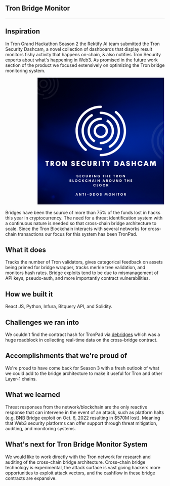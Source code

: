 
## Tron Bridge Monitor
---
## Inspiration
In Tron Grand Hackathon Season 2 the Rektify AI team submitted the Tron Security Dashcam, a novel collection of dashboards that display result monitors fishy activity that happens on-chain, & also notifies Tron Security experts about what's happening in Web3. As promised in the future work section of the product we focused extensively on optimizing the Tron bridge monitoring system. 

<!-- image -->
<p align="center">
  <img src="logo.png" alt="" width="400" class="center" style="margin-left: 100px;"/>
</p>

Bridges have been the source of more than 75% of the funds lost in hacks this year in cryptocurrency. The need for a threat identification system with a continuous nature is needed so that cross-chain bridge architecture to scale. Since the Tron Blockchain interacts with several networks for cross-chain transactions our focus for this system has been TronPad.

## What it does
Tracks the number of Tron validators, gives categorical feedback on assets being primed for bridge wrapper, tracks merkle tree validation, and monitors hash rates. Bridge exploits tend to be due to mismanagement of API keys, pseudo-auth, and more importantly contract vulnerabilities. 

## How we built it
React JS, Python, Infura, Bitquery API, and Solidity.

## Challenges we ran into
We couldn't find the contract hash for TronPad via [debridges](https://debridges.com/tron-bridges) which was a huge roadblock in collecting real-time data on the cross-bridge contract.

## Accomplishments that we're proud of
We're proud to have come back for Season 3 with a fresh outlook of what we could add to the bridge architecture to make it useful for Tron and other Layer-1 chains.

## What we learned
Threat responses from the network/blockchain are the only reactive response that can intervene in the event of an attack, such as platform halts (e.g. BNB Bridge exploit on Oct. 6, 2022 resulting in $570M lost). Meaning that Web3 security platforms can offer support through threat mitigation, auditing, and monitoring systems.

## What's next for Tron Bridge Monitor System
We would like to work directly with the Tron network for research and auditing of the cross-chain bridge architecture. Cross-chain bridge technology is experimental, the attack surface is vast giving hackers more opportunities to exploit attack vectors, and the cashflow in these bridge contracts are expansive.
